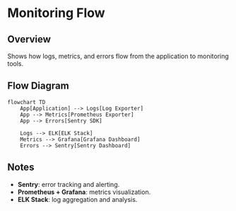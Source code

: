 # Monitoring Flow

## Overview
Shows how logs, metrics, and errors flow from the application to monitoring tools.

## Flow Diagram
```mermaid
flowchart TD
    App[Application] --> Logs[Log Exporter]
    App --> Metrics[Prometheus Exporter]
    App --> Errors[Sentry SDK]

    Logs --> ELK[ELK Stack]
    Metrics --> Grafana[Grafana Dashboard]
    Errors --> Sentry[Sentry Dashboard]
```

## Notes
- **Sentry**: error tracking and alerting.
- **Prometheus + Grafana**: metrics visualization.
- **ELK Stack**: log aggregation and analysis.
